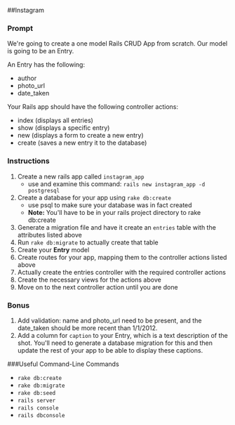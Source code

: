 ##Instagram

### Prompt
We're going to create a one model Rails CRUD App from scratch. Our model is going to be an Entry.

An Entry has the following:

* author
* photo_url
* date_taken

Your Rails app should have the following controller actions:

* index (displays all entries)
* show (displays a specific entry)
* new (displays a form to create a new entry)
* create (saves a new entry it to the database)

### Instructions

1. Create a new rails app called `instagram_app`
   - use and examine this command: `rails new instagram_app -d postgresql`
2. Create a database for your app using `rake db:create`
   - use psql to make sure your database was in fact created
   - __Note:__ You'll have to be in your rails project directory to rake db:create
3. Generate a migration file and have it create an `entries` table with the attributes listed above
4. Run `rake db:migrate` to actually create that table
5. Create your __Entry__ model
6. Create routes for your app, mapping them to the controller actions listed above
7. Actually create the entries controller with the required controller actions
8. Create the necessary views for the actions above
9. Move on to the next controller action until you are done

### Bonus

1. Add validation: name and photo_url need to be present, and the date_taken should be more recent than 1/1/2012.
2. Add a column for `caption` to your Entry, which is a text description of the shot. You'll need to generate a database migration for this and then update the rest of your app to be able to display these captions.


###Useful Command-Line Commands

- `rake db:create`
- `rake db:migrate`
- `rake db:seed`
- `rails server`
- `rails console`
- `rails dbconsole`
